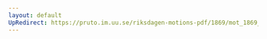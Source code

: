 ```yaml
---
layout: default
UpRedirect: https://pruto.im.uu.se/riksdagen-motions-pdf/1869/mot_1869__ak__67/mot_1869__ak__67-003.pdf
---
```

